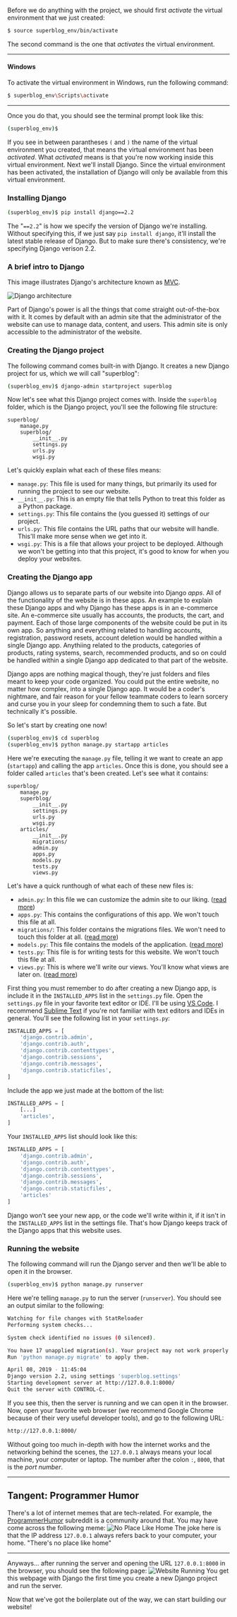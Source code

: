 Before we do anything with the project, we should first _activate_ the virtual environment that we just created:

```bash
$ source superblog_env/bin/activate
```

The second command is the one that _activates_ the virtual environment.

---

#### Windows

To activate the virtual environment in Windows, run the following command:

```bash
$ superblog_env\Scripts\activate
```

---

Once you do that, you should see the terminal prompt look like this:

```bash
(superblog_env)$
```

If you see in between parantheses `(` and `)` the name of the virtual environment you created, that means the virtual environment has been _activated_. What _activated_ means is that you're now working inside this virtual environment. Next we'll install Django. Since the virtual environment has been activated, the installation of Django will only be available from this virtual environment.

### Installing Django

```bash
(superblog_env)$ pip install django==2.2
```

The "`==2.2`" is how we specify the version of Django we're installing. Without specifying this, if we just say `pip install django`, it'll install the latest stable release of Django. But to make sure there's consistency, we're specifying Django verison 2.2.

### A brief intro to Django

This image illustrates Django's architecture known as [MVC](https://en.wikipedia.org/wiki/Model%E2%80%93view%E2%80%93controller).

![Django architecture](https://i.imgur.com/KzO9oIA.png)

Part of Django's power is all the things that come straight out-of-the-box with it. It comes by default with an admin site that the administrator of the website can use to manage data, content, and users. This admin site is only accessible to the administrator of the website.

### Creating the Django project

The following command comes built-in with Django. It creates a new Django project for us, which we will call "superblog":

```bash
(superblog_env)$ django-admin startproject superblog
```

Now let's see what this Django project comes with. Inside the `superblog` folder, which is the Django project, you'll see the following file structure:

```
superblog/
    manage.py
    superblog/
        __init__.py
        settings.py
        urls.py
        wsgi.py
```

Let's quickly explain what each of these files means:

- `manage.py`: This file is used for many things, but primarily its used for running the project to see our website.
- `__init__.py`: This is an empty file that tells Python to treat this folder as a Python package.
- `settings.py`: This file contains the (you guessed it) settings of our project.
- `urls.py`: This file contains the URL paths that our website will handle. This'll make more sense when we get into it.
- `wsgi.py`: This is a file that allows your project to be deployed. Although we won't be getting into that this project, it's good to know for when you deploy your websites.

### Creating the Django app

Django allows us to separate parts of our website into Django _apps_. All of the functionality of the website is in these apps. An example to explain these Django apps and why Django has these apps is in an e-commerce site. An e-commerce site usually has accounts, the products, the cart, and payment. Each of those large components of the website could be put in its own app. So anything and everything related to handling accounts, registration, password resets, account deletion would be handled within a single Django app. Anythiing related to the products, categories of products, rating systems, search, recommended products, and so on could be handled within a single Django app dedicated to that part of the website.

Django apps are nothing magical though, they're just folders and files meant to keep your code organized. You could put the entire website, no matter how complex, into a single Django app. It would be a coder's nightmare, and fair reason for your fellow teammate coders to learn sorcery and curse you in your sleep for condemning them to such a fate. But technically it's possible.

So let's start by creating one now!

```bash
(superblog_env)$ cd superblog
(superblog_env)$ python manage.py startapp articles
```

Here we're executing the `manage.py` file, telling it we want to create an app (`startapp`) and calling the app `articles`.
Once this is done, you should see a folder called `articles` that's been created. Let's see what it contains:

```
superblog/
    manage.py
    superblog/
        __init__.py
        settings.py
        urls.py
        wsgi.py
    articles/
        __init__.py
        migrations/
        admin.py
        apps.py
        models.py
        tests.py
        views.py
```

Let's have a quick runthough of what each of these new files is:

- `admin.py`: In this file we can customize the admin site to our liking. ([read more](https://docs.djangoproject.com/en/2.2/ref/contrib/admin/))
- `apps.py`: This contains the configurations of this app. We won't touch this file at all.
- `migrations/`: This folder contains the migrations files. We won't need to touch this folder at all. ([read more](https://docs.djangoproject.com/en/2.2/topics/migrations/))
- `models.py`: This file contains the models of the application. ([read more](https://docs.djangoproject.com/en/2.2/topics/db/models/))
- `tests.py`: This file is for writing tests for this website. We won't touch this file at all.
- `views.py`: This is where we'll write our views. You'll know what views are later on. ([read more](https://docs.djangoproject.com/en/2.2/topics/http/views/))

First thing you must remember to do after creating a new Django app, is include it in the `INSTALLED_APPS` list in the `settings.py` file. Open the `settings.py` file in your favorite text editor or IDE. I'll be using [VS Code](https://code.visualstudio.com/download). I recommend [Sublime Text](https://www.sublimetext.com/3) if you're not familiar with text editors and IDEs in general. You'll see the following list in your `settings.py`:

```python
INSTALLED_APPS = [
    'django.contrib.admin',
    'django.contrib.auth',
    'django.contrib.contenttypes',
    'django.contrib.sessions',
    'django.contrib.messages',
    'django.contrib.staticfiles',
]
```

Include the app we just made at the bottom of the list:

```python
INSTALLED_APPS = [
    [...]
    'articles',
]
```

Your `INSTALLED_APPS` list should look like this:

```python
INSTALLED_APPS = [
    'django.contrib.admin',
    'django.contrib.auth',
    'django.contrib.contenttypes',
    'django.contrib.sessions',
    'django.contrib.messages',
    'django.contrib.staticfiles',
    'articles'
]
```

Django won't see your new app, or the code we'll write within it, if it isn't in the `INSTALLED_APPS` list in the settings file. That's how Django keeps track of the Django apps that this website uses.

### Running the website

The following command will run the Django server and then we'll be able to open it in the browser.

```bash
(superblog_env)$ python manage.py runserver
```

Here we're telling `manage.py` to run the server (`runserver`). You should see an output similar to the following:

```bash
Watching for file changes with StatReloader
Performing system checks...

System check identified no issues (0 silenced).

You have 17 unapplied migration(s). Your project may not work properly until you apply the migrations for app(s): admin, auth, contenttypes, sessions.
Run 'python manage.py migrate' to apply them.

April 08, 2019 - 11:45:04
Django version 2.2, using settings 'superblog.settings'
Starting development server at http://127.0.0.1:8000/
Quit the server with CONTROL-C.
```

If you see this, then the server is running and we can open it in the browser. Now, open your favorite web browser (we recommend Google Chrome because of their very useful developer tools), and go to the following URL:

```bash
http://127.0.0.1:8000/
```

Without going too much in-depth with how the internet works and the networking behind the scenes, the `127.0.0.1` always means your local machine, your computer or laptop. The number after the colon `:`, `8000`, that is the _port number_.

---

## Tangent: Programmer Humor

There's a lot of internet memes that are tech-related. For example, the [ProgrammerHumor](https://www.reddit.com/r/ProgrammerHumor/) subreddit is a community around that. You may have come across the following meme:
![No Place Like Home](https://i.imgur.com/XbG6gSA.jpg?1)
The joke here is that the IP address `127.0.0.1` always refers back to your computer, your home.
"There's no place like home"

---

Anyways... after running the server and opening the URL `127.0.0.1:8000` in the browser, you should see the following page:
![Website Running](https://i.imgur.com/UCHDKiO.png)
You get this webpage with Django the first time you create a new Django project and run the server.

Now that we've got the boilerplate out of the way, we can start building our website!
